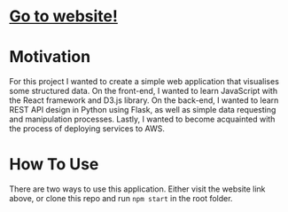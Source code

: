 # [Go to website!](https://imdb-network.amro-nagdy.com/)

# Motivation
For this project I wanted to create a simple web application that visualises some structured data. On the front-end, I wanted to learn JavaScript with the React framework and D3.js library. On the back-end, I wanted to learn REST API design in Python using Flask, as well as simple data requesting and manipulation processes. Lastly, I wanted to become acquainted with the process of deploying services to AWS.

# How To Use
There are two ways to use this application. Either visit the website link above, or clone this repo and run `npm start` in the root folder.
